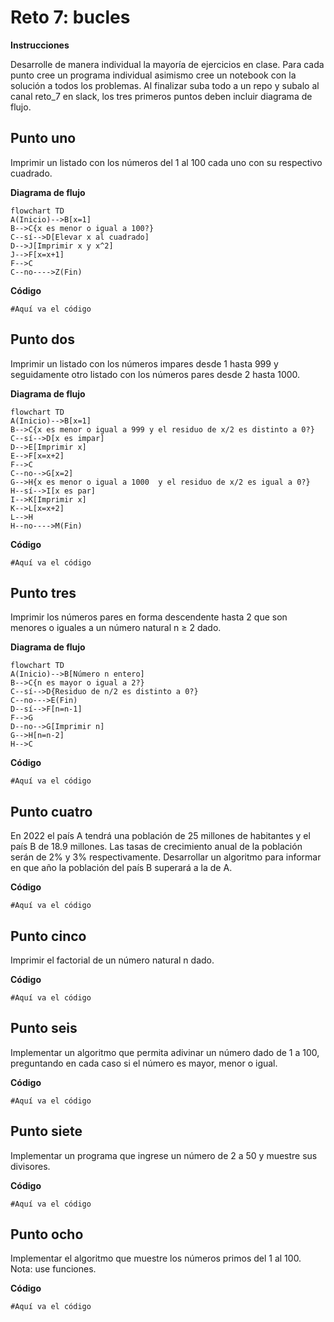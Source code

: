 # Reto 7: bucles
**Instrucciones**

Desarrolle de manera individual la mayoría de ejercicios en clase. Para cada punto cree un programa individual asimismo cree un notebook con la solución a todos los problemas. Al finalizar suba todo a un repo y subalo al canal reto_7 en slack, los tres primeros puntos deben incluir diagrama de flujo.

## Punto uno
Imprimir un listado con los números del 1 al 100 cada uno con su respectivo cuadrado.

**Diagrama de flujo**

```mermaid
flowchart TD
A(Inicio)-->B[x=1]
B-->C{x es menor o igual a 100?}
C--sí-->D[Elevar x al cuadrado]
D-->J[Imprimir x y x^2]
J-->F[x=x+1]
F-->C
C--no---->Z(Fin)
```

**Código**

```
#Aquí va el código

```

## Punto dos
Imprimir un listado con los números impares desde 1 hasta 999 y seguidamente otro listado con los números pares desde 2 hasta 1000.

**Diagrama de flujo**

```mermaid
flowchart TD
A(Inicio)-->B[x=1]
B-->C{x es menor o igual a 999 y el residuo de x/2 es distinto a 0?}
C--sí-->D[x es impar]
D-->E[Imprimir x]
E-->F[x=x+2]
F-->C
C--no-->G[x=2]
G-->H{x es menor o igual a 1000  y el residuo de x/2 es igual a 0?}
H--sí-->I[x es par]
I-->K[Imprimir x]
K-->L[x=x+2]
L-->H
H--no---->M(Fin)
```

**Código**

```
#Aquí va el código

```

## Punto tres
Imprimir los números pares en forma descendente hasta 2 que son menores o iguales a un número natural n ≥ 2 dado.

**Diagrama de flujo**

```mermaid
flowchart TD
A(Inicio)-->B[Número n entero]
B-->C{n es mayor o igual a 2?}
C--sí-->D{Residuo de n/2 es distinto a 0?}
C--no--->E(Fin)
D--sí-->F[n=n-1]
F-->G
D--no-->G[Imprimir n]
G-->H[n=n-2]
H-->C
```

**Código**

```
#Aquí va el código

```

## Punto cuatro
En 2022 el país A tendrá una población de 25 millones de habitantes y el país B de 18.9 millones. Las tasas de crecimiento anual de la población serán de 2% y 3% respectivamente. Desarrollar un algoritmo para informar en que año la población del país B superará a la de A.

**Código**

```
#Aquí va el código

```

## Punto cinco
Imprimir el factorial de un número natural n dado.

**Código**

```
#Aquí va el código

```

## Punto seis
Implementar un algoritmo que permita adivinar un número dado de 1 a 100, preguntando en cada caso si el número es mayor, menor o igual.

**Código**

```
#Aquí va el código

```

## Punto siete
Implementar un programa que ingrese un número de 2 a 50 y muestre sus divisores.

**Código**

```
#Aquí va el código

```

## Punto ocho
Implementar el algoritmo que muestre los números primos del 1 al 100. Nota: use funciones.

**Código**

```
#Aquí va el código

```
